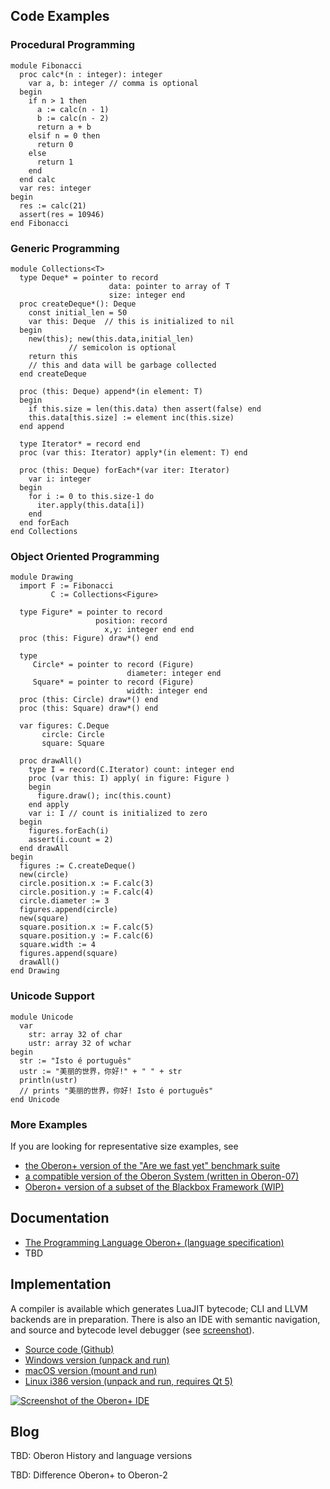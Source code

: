 ## Code Examples

### Procedural Programming
```
module Fibonacci
  proc calc*(n : integer): integer
    var a, b: integer // comma is optional
  begin
    if n > 1 then 
      a := calc(n - 1)
      b := calc(n - 2)
      return a + b
    elsif n = 0 then 
      return 0
    else 
      return 1
    end
  end calc
  var res: integer
begin
  res := calc(21)
  assert(res = 10946)
end Fibonacci
```

### Generic Programming
```
module Collections<T>
  type Deque* = pointer to record
                      data: pointer to array of T
                      size: integer end
  proc createDeque*(): Deque 
    const initial_len = 50
    var this: Deque  // this is initialized to nil
  begin 
    new(this); new(this.data,initial_len) 
             // semicolon is optional
    return this 
    // this and data will be garbage collected
  end createDeque
  
  proc (this: Deque) append*(in element: T)
  begin 
    if this.size = len(this.data) then assert(false) end
    this.data[this.size] := element inc(this.size) 
  end append
  
  type Iterator* = record end
  proc (var this: Iterator) apply*(in element: T) end
  
  proc (this: Deque) forEach*(var iter: Iterator)
    var i: integer
  begin 
    for i := 0 to this.size-1 do 
      iter.apply(this.data[i]) 
    end
  end forEach
end Collections
```

### Object Oriented Programming
```
module Drawing
  import F := Fibonacci
         C := Collections<Figure>
  
  type Figure* = pointer to record
                   position: record 
                     x,y: integer end end  
  proc (this: Figure) draw*() end
    
  type
     Circle* = pointer to record (Figure) 
                          diameter: integer end
     Square* = pointer to record (Figure) 
                          width: integer end 
  proc (this: Circle) draw*() end
  proc (this: Square) draw*() end
        
  var figures: C.Deque
       circle: Circle
       square: Square
    
  proc drawAll()
    type I = record(C.Iterator) count: integer end
    proc (var this: I) apply( in figure: Figure ) 
    begin 
      figure.draw(); inc(this.count) 
    end apply
    var i: I // count is initialized to zero
  begin
    figures.forEach(i)
    assert(i.count = 2)
  end drawAll
begin 
  figures := C.createDeque()
  new(circle)
  circle.position.x := F.calc(3)
  circle.position.y := F.calc(4)
  circle.diameter := 3
  figures.append(circle)
  new(square)
  square.position.x := F.calc(5)
  square.position.y := F.calc(6)
  square.width := 4
  figures.append(square)
  drawAll()
end Drawing  
```
### Unicode Support
```
module Unicode
  var
    str: array 32 of char
    ustr: array 32 of wchar
begin
  str := "Isto é português"
  ustr := "美丽的世界，你好!" + " " + str
  println(ustr) 
  // prints "美丽的世界，你好! Isto é português"
end Unicode
```
### More Examples
If you are looking for representative size examples, see

- [the Oberon+ version of the "Are we fast yet" benchmark suite](https://github.com/rochus-keller/Oberon/tree/master/testcases/Are-we-fast-yet)
- [a compatible version of the Oberon System (written in Oberon-07)](https://github.com/rochus-keller/OberonSystem)
- [Oberon+ version of a subset of the Blackbox Framework (WIP)](https://github.com/rochus-keller/BlackboxFramework/tree/master/Minimal)

## Documentation

- [The Programming Language Oberon+ (language specification)](https://github.com/oberon-lang/specification/blob/master/The_Programming_Language_Oberon%2B.adoc)
- TBD

## Implementation

A compiler is available which generates LuaJIT bytecode; CLI and LLVM backends are in preparation. There is also an IDE with semantic navigation, and source and bytecode level debugger (see [screenshot](http://software.rochus-keller.ch/obxide_0.7.13.png)).

- [Source code (Github)](https://github.com/rochus-keller/Oberon)
- [Windows version (unpack and run)](http://software.rochus-keller.ch/OberonIDE_win32.zip)
- [macOS version (mount and run)](http://software.rochus-keller.ch/OberonIDE_macOS_x64.dmg)
- [Linux i386 version (unpack and run, requires Qt 5)](http://software.rochus-keller.ch/OberonIDE_linux_i368.tar.gz)

[![Screenshot of the Oberon+ IDE](http://software.rochus-keller.ch/obxide_0.7.13.png)](https://github.com/rochus-keller/Oberon/blob/master/README.md#the-oberon-ide)

## Blog

TBD: Oberon History and language versions

TBD: Difference Oberon+ to Oberon-2
